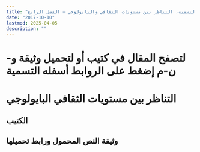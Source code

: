 ```yaml
---
title: "التسمية، التناظر بين مستويات الثقافي والبايولوجي – الفصل الرابع"
date: "2017-10-10"
lastmod: 2025-04-05
description: ""
---
```

# **لتصفح المقال في كتيب أو لتحميل وثيقة و-ن-م إضغط على الروابط أسفله** **التسمية**

# التناظر بين مستويات الثقافي البايولوجي

## الكتيب

## وثيقة النص المحمول ورابط تحميلها

###
